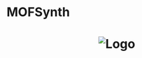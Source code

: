 # MOFSynth

<h1 align="center">
  <img alt="Logo" src="https://raw.githubusercontent.com/livaschar/mofsynth/main/docs/images/synth_logo_cropped.png"/>
</h1>
